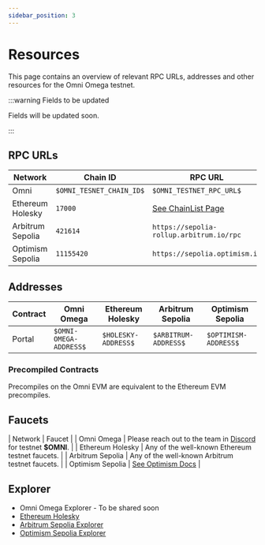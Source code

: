 ```yaml
---
sidebar_position: 3
---
```


# Resources

This page contains an overview of relevant RPC URLs, addresses and other resources for the Omni Omega testnet.

:::warning Fields to be updated

Fields will be updated soon.

:::

## RPC URLs

| Network | Chain ID | RPC URL |
|---------|----------|---------|
| Omni    | `$OMNI_TESNET_CHAIN_ID$` | `$OMNI_TESTNET_RPC_URL$` |
| Ethereum Holesky |    `17000`    | [See ChainList Page](https://chainlist.org/chain/17000) |
| Arbitrum Sepolia |   `421614`      | `https://sepolia-rollup.arbitrum.io/rpc` |
| Optimism Sepolia |    `11155420`    | `https://sepolia.optimism.io` |

## Addresses

| Contract | Omni Omega | Ethereum Holesky | Arbitrum Sepolia | Optimism Sepolia |
|---------|------------|----------|----------|----------|
| Portal |`$OMNI-OMEGA-ADDRESS$` | `$HOLESKY-ADDRESS$` |`$ARBITRUM-ADDRESS$` |`$OPTIMISM-ADDRESS$` |

### Precompiled Contracts

Precompiles on the Omni EVM are equivalent to the Ethereum EVM precompiles.

## Faucets

| Network | Faucet |
| Omni Omega | Please reach out to the team in [Discord](https://discord.gg/bKNXmaX9VD) for testnet **\$OMNI**. |
| Ethereum Holesky | Any of the well-known Ethereum testnet faucets. |
| Arbitrum Sepolia | Any of the well-known Arbitrum testnet faucets. |
| Optimism Sepolia | [See Optimism Docs](https://docs.optimism.io/builders/tools/build/faucets) |

## Explorer

- Omni Omega Explorer - To be shared soon
- [Ethereum Holesky](https://holesky.etherscan.io/)
- [Arbitrum Sepolia Explorer](https://sepolia.arbiscan.io/)
- [Optimism Sepolia Explorer](https://sepolia-optimism.etherscan.io/)
